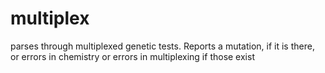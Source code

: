 # multiplex
parses through multiplexed genetic tests. Reports a mutation, if it is there, or errors in chemistry or errors in multiplexing if those exist 
